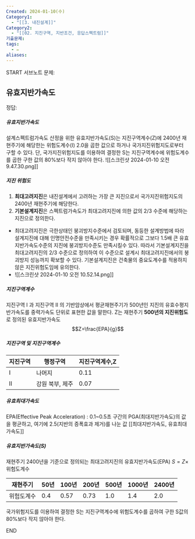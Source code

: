 ```yaml
---
Created: 2024-01-10(수)
Category1:
  - "[[3. 내진설계]]"
Category2:
  - "[[02. 지진구역, 지반조건, 응답스펙트럼]]"
기출문제:
tags:
  - ✏️
aliases:
---
```


START
서브노트
문제:  
## 유효지반가속도 

정답: 

##### 유효지반가속도

설계스펙트럼가속도 산정을 위한 유효지반가속도(S)는 지진구역계수(Z)에 2400년 재현주기에 해당한는 위험도계수(I) 2.0을 곱한 값으로 하거나 국가지진위험지도로부터 구할 수 있다. 단, 국가지진위험지도를 이용하여 결정한 S는 지진구역계수에 위험도계수를 곱한 구한 값의 80%보다 작지 않아야 한다.
![[스크린샷 2024-01-10 오전 9.47.30.png]]
##### 지진 위험도
1. **최대고려지진**은 내진설계에서 고려하는 가장 큰 지진으로서 국가지진위험지도의 2400년 재현주기에 해당한다.
2. **기본설계지진**은 스펙트럼가속도가 최대고려지진에 의한 값의 2/3 수준에 해당하는 지진으로 정의한다.
-  최대고려지진은 극한상태인 붕괴방지수준에서 검토되며, 동등한 설계방법에 따라 설계지진에 대해 인명안전수준을 만족시키는 경우 확률적으로 그보다 1.5배 큰 유효지반가속도수준의 지진에 붕괴방지수준도 만족시킬수 있다. 따라서 기본설계지진을 최대고려지진의 2/3 수준으로 정의하여 이 수준으로 설계시 최대고려지진에서의 붕괴방지 성능까지 확보할 수 있다. 기본설계지진은 건축물의 중요도계수를 적용하지 않은 지진위험도임에 유의한다.
- ![[스크린샷 2024-01-10 오전 10.52.14.png]]
##### 지진구역계수
지진구역 Ⅰ 과 지진구역 Ⅱ 의 기반암상에서 평균재현주기가 500년인 지진의 유효수평지반가속도를 중력가속도 단위로 표현한 값을 말한다.
Z는 재현주기 **500년의 지진위험도**로 정의된 유효지반가속도
$$Z=\frac{EPA}{g}$$
##### 지진구역 및 지진구역계수

| 지진구역 | 행정구역      | 지진구역계수,Z |
| ---- | --------- | -------- |
| Ⅰ    | 나머지       | 0.11     |
| Ⅱ    | 강원 북부, 제주 | 0.07     |

##### 유효최대가속도 
EPA(Effective Peak Acceleration) : 0.1~0.5초 구간의 PGA(최대지반가속도)의 값을 평균하고, 여기에 2.5(지반의 증폭효과 제거)를 나눈 값
[[최대지반가속도, 유효최대가속도]]

##### 유효지반가속도(S)
재현주기 2400년을 기준으로 정의되는 최대고려지진의 유효지반가속도(EPA)
$S=Z \times$ 위험도계수

| 재현주기   | 50년 | 100년 | 200년 | 500년 | 1000년 | 2400년 |
| ---------- | ---- | ----- | ----- | ----- | ------ | ------ |
| 위험도계수 | 0.4  | 0.57  | 0.73  | 1.0   | 1.4    | 2.0       |

국가위험지도를 이용하여 결정한 S는 지진구역계수에 위험도계수를 곱하여 구한 S값의 80%보다 작지 않아야 한다.
<!--ID: 1687436091608-->
END